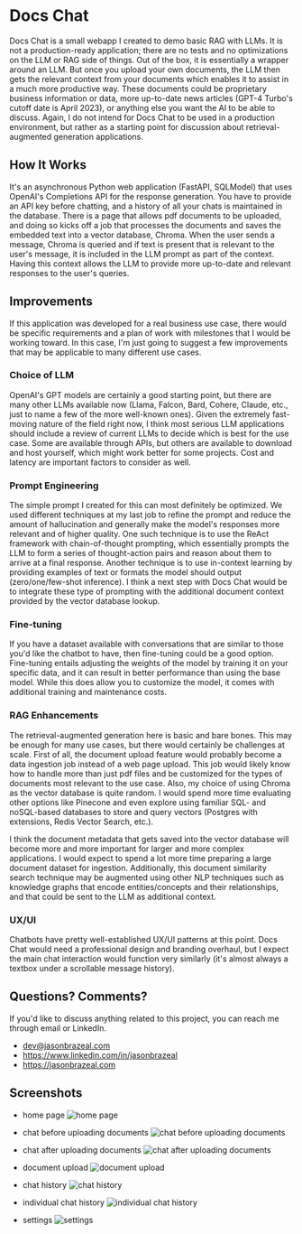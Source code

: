 # Docs Chat

Docs Chat is a small webapp I created to demo basic RAG with LLMs. It is not a production-ready application; there are no tests and no optimizations on the LLM or RAG side of things. Out of the box, it is essentially a wrapper around an LLM. But once you upload your own documents, the LLM then gets the relevant context from your documents which enables it to assist in a much more productive way. These documents could be proprietary business information or data, more up-to-date news articles (GPT-4 Turbo's cutoff date is April 2023), or anything else you want the AI to be able to discuss. Again, I do not intend for Docs Chat to be used in a production environment, but rather as a starting point for discussion about retrieval-augmented generation applications.

## How It Works

It's an asynchronous Python web application (FastAPI, SQLModel) that uses OpenAI's Completions API for the response generation. You have to provide an API key before chatting, and a history of all your chats is maintained in the database. There is a page that allows pdf documents to be uploaded, and doing so kicks off a job that processes the documents and saves the embedded text into a vector database, Chroma. When the user sends a message, Chroma is queried and if text is present that is relevant to the user's message, it is included in the LLM prompt as part of the context. Having this context allows the LLM to provide more up-to-date and relevant responses to the user's queries.

## Improvements

If this application was developed for a real business use case, there would be specific requirements and a plan of work with milestones that I would be working toward. In this case, I'm just going to suggest a few improvements that may be applicable to many different use cases.

### Choice of LLM

OpenAI's GPT models are certainly a good starting point, but there are many other LLMs available now (Llama, Falcon, Bard, Cohere, Claude, etc., just to name a few of the more well-known ones). Given the extremely fast-moving nature of the field right now, I think most serious LLM applications should include a review of current LLMs to decide which is best for the use case. Some are available through APIs, but others are available to download and host yourself, which might work better for some projects. Cost and latency are important factors to consider as well.

### Prompt Engineering

The simple prompt I created for this can most definitely be optimized. We used different techniques at my last job to refine the prompt and reduce the amount of hallucination and generally make the model's responses more relevant and of higher quality. One such technique is to use the ReAct framework with chain-of-thought prompting, which essentially prompts the LLM to form a series of thought-action pairs and reason about them to arrive at a final response. Another technique is to use in-context learning by providing examples of text or formats the model should output (zero/one/few-shot inference). I think a next step with Docs Chat would be to integrate these type of prompting with the additional document context provided by the vector database lookup.

### Fine-tuning

If you have a dataset available with conversations that are similar to those you'd like the chatbot to have, then fine-tuning could be a good option. Fine-tuning entails adjusting the weights of the model by training it on your specific data, and it can result in better performance than using the base model. While this does allow you to customize the model, it comes with additional training and maintenance costs.

### RAG Enhancements

The retrieval-augmented generation here is basic and bare bones. This may be enough for many use cases, but there would certainly be challenges at scale. First of all, the document upload feature would probably become a data ingestion job instead of a web page upload. This job would likely know how to handle more than just pdf files and be customized for the types of documents most relevant to the use case. Also, my choice of using Chroma as the vector database is quite random. I would spend more time evaluating other options like Pinecone and even explore using familiar SQL- and noSQL-based databases to store and query vectors (Postgres with extensions, Redis Vector Search, etc.).

I think the document metadata that gets saved into the vector database will become more and more important for larger and more complex applications. I would expect to spend a lot more time preparing a large document dataset for ingestion. Additionally, this document similarity search technique may be augmented using other NLP techniques such as knowledge graphs that encode entities/concepts and their relationships, and that could be sent to the LLM as additional context.

### UX/UI

Chatbots have pretty well-established UX/UI patterns at this point. Docs Chat would need a professional design and branding overhaul, but I expect the main chat interaction would function very similarly (it's almost always a textbox under a scrollable message history).

## Questions? Comments?

If you'd like to discuss anything related to this project, you can reach me through email or LinkedIn.

* dev@jasonbrazeal.com
* https://www.linkedin.com/in/jasonbrazeal
* https://jasonbrazeal.com

## Screenshots

* home page
![home page](/screenshots/home.png)

* chat before uploading documents
![chat before uploading documents](/screenshots/chat_before.png)

* chat after uploading documents
![chat after uploading documents](/screenshots/chat_after.png)

* document upload
![document upload](/screenshots/documents.png)

* chat history
![chat history](/screenshots/history.png)

* individual chat history
![individual chat history](/screenshots/history_modal.png)

* settings
![settings](/screenshots/settings.png)

